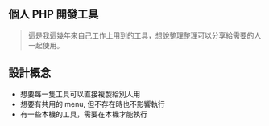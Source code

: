 個人 PHP 開發工具
------------------
>這是我這幾年來自己工作上用到的工具，想說整理整理可以分享給需要的人一起使用。<br />


設計概念
--------
* 想要每一隻工具可以直接複製給別人用
* 想要有共用的 menu, 但不存在時也不影響執行
* 有一些本機的工具，需要在本機才能執行
